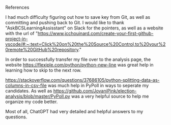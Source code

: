 References

I had much difficulty figuring out how to save key from Git, as well as committing and pushing back to Git. I would like to thank "AskBCSLearningAssisstant" on Slack for the pointers, as well as a website with the url of "https://www.jcchouinard.com/create-your-first-github-project-in-vscode/#:~:text=Click%20on%20the%20Source%20Control,to%20your%20remote%20GitHub%20repository." 

In order to successfully transfer my file over to the analysis page, the website https://flexiple.com/python/python-new-line was great help in learning how to skip to the next row. 

https://stackoverflow.com/questions/37686105/python-splitting-data-as-columns-in-csv-file was much help in PyPoll in ways to seperate my candidates. As well as https://github.com/JovaniPink/election-analysis/blob/master/PyPoll.py was a very helpful source to help me organize my code better.

Most of all, ChatGPT had very detailed and helpful answers to my questions. 